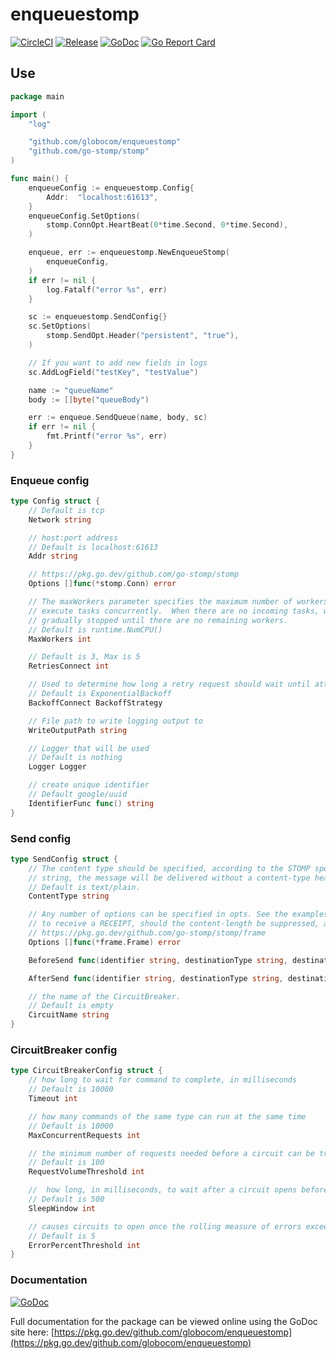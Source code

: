 # enqueuestomp

[![CircleCI](https://circleci.com/gh/globocom/enqueuestomp.svg?style=shield)](https://circleci.com/gh/globocom/enqueuestomp)
[![Release](https://img.shields.io/github/release/globocom/enqueuestomp.svg)](https://github.com/globocom/enqueuestomp/releases)
[![GoDoc]( https://godoc.org/github.com/globocom/enqueuestomp?status.svg)](https://pkg.go.dev/github.com/globocom/enqueuestomp)
[![Go Report Card](https://goreportcard.com/badge/github.com/globocom/enqueuestomp)](https://goreportcard.com/report/github.com/globocom/enqueuestomp)

## Use

```go
package main

import (
    "log"

    "github.com/globocom/enqueuestomp"
    "github.com/go-stomp/stomp"
)

func main() {
    enqueueConfig := enqueuestomp.Config{
        Addr:  "localhost:61613",
    }
    enqueueConfig.SetOptions(
        stomp.ConnOpt.HeartBeat(0*time.Second, 0*time.Second),
    )

    enqueue, err := enqueuestomp.NewEnqueueStomp(
        enqueueConfig,
    )
    if err != nil {
        log.Fatalf("error %s", err)
    }

    sc := enqueuestomp.SendConfig{}
    sc.SetOptions(
        stomp.SendOpt.Header("persistent", "true"),
    )

    // If you want to add new fields in logs
    sc.AddLogField("testKey", "testValue")

    name := "queueName"
    body := []byte("queueBody")

    err := enqueue.SendQueue(name, body, sc)
    if err != nil {
        fmt.Printf("error %s", err)
    }
}
```

### Enqueue config

```go
type Config struct {
    // Default is tcp
    Network string

    // host:port address
    // Default is localhost:61613
    Addr string

    // https://pkg.go.dev/github.com/go-stomp/stomp
    Options []func(*stomp.Conn) error

    // The maxWorkers parameter specifies the maximum number of workers that can
    // execute tasks concurrently.  When there are no incoming tasks, workers are
    // gradually stopped until there are no remaining workers.
    // Default is runtime.NumCPU()
    MaxWorkers int

    // Default is 3, Max is 5
    RetriesConnect int

    // Used to determine how long a retry request should wait until attempted.
    // Default is ExponentialBackoff
    BackoffConnect BackoffStrategy

    // File path to write logging output to
    WriteOutputPath string

    // Logger that will be used
    // Default is nothing
    Logger Logger

    // create unique identifier
    // Default google/uuid
    IdentifierFunc func() string
}
```

### Send config

```go
type SendConfig struct {
    // The content type should be specified, according to the STOMP specification, but if contentType is an empty
    // string, the message will be delivered without a content-type header entry.
    // Default is text/plain.
    ContentType string

    // Any number of options can be specified in opts. See the examples for usage. Options include whether
    // to receive a RECEIPT, should the content-length be suppressed, and sending custom header entries.
    // https://pkg.go.dev/github.com/go-stomp/stomp/frame
    Options []func(*frame.Frame) error

    BeforeSend func(identifier string, destinationType string, destinationName string, body []byte, startTime time.Time)

    AfterSend func(identifier string, destinationType string, destinationName string, body []byte, startTime time.Time, err error)

    // the name of the CircuitBreaker.
    // Default is empty
    CircuitName string
}
```

### CircuitBreaker config

```go
type CircuitBreakerConfig struct {
    // how long to wait for command to complete, in milliseconds
    // Default is 10000
    Timeout int

    // how many commands of the same type can run at the same time
    // Default is 10000
    MaxConcurrentRequests int

    // the minimum number of requests needed before a circuit can be tripped due to health
    // Default is 100
    RequestVolumeThreshold int

    //  how long, in milliseconds, to wait after a circuit opens before testing for recovery
    // Default is 500
    SleepWindow int

    // causes circuits to open once the rolling measure of errors exceeds this percent of requests
    // Default is 5
    ErrorPercentThreshold int
}
```

### Documentation

[![GoDoc]( https://godoc.org/github.com/globocom/enqueuestomp?status.svg)](https://pkg.go.dev/github.com/globocom/enqueuestomp)

Full documentation for the package can be viewed online using the GoDoc site here:
[https://pkg.go.dev/github.com/globocom/enqueuestomp](https://pkg.go.dev/github.com/globocom/enqueuestomp)
